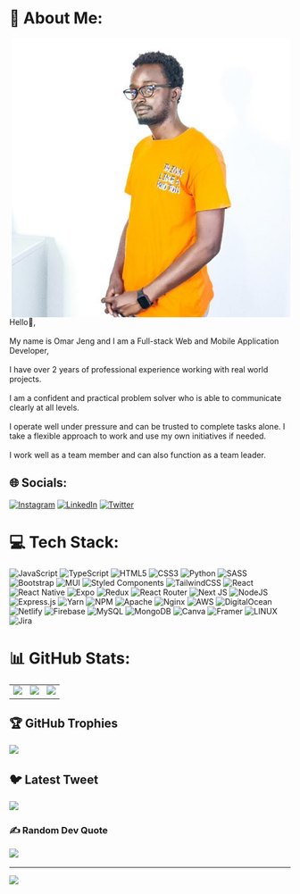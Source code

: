 # 💫 About Me:

<img src="./assets/0.jpeg" width="500px" height="500px" align="right"/>
<!-- <img src="./assets/1.jpg" width="400px" height="400px"/> -->
<!-- <img src="./assets/5.png" width="400px" height="400px"/> -->
<!-- <img src="./assets/3.jpeg" width="400px" height="400px"/> -->
<!-- <img src="./assets/2.jpg" width="400px" height="400px"/> -->

Hello👋,<br/><br/>My name is Omar Jeng and I am a Full-stack Web and Mobile Application Developer,<br><br>I have over 2 years of professional experience working with real world projects.<br><br>I am a confident and practical problem solver who is able to communicate clearly at all levels.<br><br>I operate well under pressure and can be trusted to complete tasks alone. I take a flexible approach to work and use my own initiatives if needed.<br><br>I work well as a team member and can also function as a team leader.



## 🌐 Socials:

[![Instagram](https://img.shields.io/badge/Instagram-%23E4405F.svg?logo=Instagram&logoColor=white)](https://instagram.com/doj_official) [![LinkedIn](https://img.shields.io/badge/LinkedIn-%230077B5.svg?logo=linkedin&logoColor=white)](https://linkedin.com/in/dojofficial) [![Twitter](https://img.shields.io/badge/Twitter-%231DA1F2.svg?logo=Twitter&logoColor=white)](https://twitter.com/doj_official)

# 💻 Tech Stack:

![JavaScript](https://img.shields.io/badge/javascript-%23323330.svg?style=for-the-badge&logo=javascript&logoColor=%23F7DF1E) ![TypeScript](https://img.shields.io/badge/typescript-%23007ACC.svg?style=for-the-badge&logo=typescript&logoColor=white) ![HTML5](https://img.shields.io/badge/html5-%23E34F26.svg?style=for-the-badge&logo=html5&logoColor=white) ![CSS3](https://img.shields.io/badge/css3-%231572B6.svg?style=for-the-badge&logo=css3&logoColor=white) ![Python](https://img.shields.io/badge/python-3670A0?style=for-the-badge&logo=python&logoColor=ffdd54) ![SASS](https://img.shields.io/badge/SASS-hotpink.svg?style=for-the-badge&logo=SASS&logoColor=white) ![Bootstrap](https://img.shields.io/badge/bootstrap-%23563D7C.svg?style=for-the-badge&logo=bootstrap&logoColor=white) ![MUI](https://img.shields.io/badge/MUI-%230081CB.svg?style=for-the-badge&logo=material-ui&logoColor=white) ![Styled Components](https://img.shields.io/badge/styled--components-DB7093?style=for-the-badge&logo=styled-components&logoColor=white) ![TailwindCSS](https://img.shields.io/badge/tailwindcss-%2338B2AC.svg?style=for-the-badge&logo=tailwind-css&logoColor=white) ![React](https://img.shields.io/badge/react-%2320232a.svg?style=for-the-badge&logo=react&logoColor=%2361DAFB) ![React Native](https://img.shields.io/badge/react_native-%2320232a.svg?style=for-the-badge&logo=react&logoColor=%2361DAFB) ![Expo](https://img.shields.io/badge/expo-1C1E24?style=for-the-badge&logo=expo&logoColor=#D04A37) ![Redux](https://img.shields.io/badge/redux-%23593d88.svg?style=for-the-badge&logo=redux&logoColor=white) ![React Router](https://img.shields.io/badge/React_Router-CA4245?style=for-the-badge&logo=react-router&logoColor=white) ![Next JS](https://img.shields.io/badge/Next-black?style=for-the-badge&logo=next.js&logoColor=white) ![NodeJS](https://img.shields.io/badge/node.js-6DA55F?style=for-the-badge&logo=node.js&logoColor=white) ![Express.js](https://img.shields.io/badge/express.js-%23404d59.svg?style=for-the-badge&logo=express&logoColor=%2361DAFB) ![Yarn](https://img.shields.io/badge/yarn-%232C8EBB.svg?style=for-the-badge&logo=yarn&logoColor=white) ![NPM](https://img.shields.io/badge/NPM-%23000000.svg?style=for-the-badge&logo=npm&logoColor=white) ![Apache](https://img.shields.io/badge/apache-%23D42029.svg?style=for-the-badge&logo=apache&logoColor=white) ![Nginx](https://img.shields.io/badge/nginx-%23009639.svg?style=for-the-badge&logo=nginx&logoColor=white) ![AWS](https://img.shields.io/badge/AWS-%23FF9900.svg?style=for-the-badge&logo=amazon-aws&logoColor=white) ![DigitalOcean](https://img.shields.io/badge/DigitalOcean-%230167ff.svg?style=for-the-badge&logo=digitalOcean&logoColor=white) ![Netlify](https://img.shields.io/badge/netlify-%23000000.svg?style=for-the-badge&logo=netlify&logoColor=#00C7B7) ![Firebase](https://img.shields.io/badge/firebase-%23039BE5.svg?style=for-the-badge&logo=firebase) ![MySQL](https://img.shields.io/badge/mysql-%2300f.svg?style=for-the-badge&logo=mysql&logoColor=white) ![MongoDB](https://img.shields.io/badge/MongoDB-%234ea94b.svg?style=for-the-badge&logo=mongodb&logoColor=white) ![Canva](https://img.shields.io/badge/Canva-%2300C4CC.svg?style=for-the-badge&logo=Canva&logoColor=white) ![Framer](https://img.shields.io/badge/Framer-black?style=for-the-badge&logo=framer&logoColor=blue) ![LINUX](https://img.shields.io/badge/Linux-FCC624?style=for-the-badge&logo=linux&logoColor=black) ![Jira](https://img.shields.io/badge/jira-%230A0FFF.svg?style=for-the-badge&logo=jira&logoColor=white)

# 📊 GitHub Stats:

<table>
  <tr>
    <td valign="top"><img src="https://github-readme-stats.vercel.app/api?username=doj-gam&theme=dark&hide_border=false&include_all_commits=true&count_private=true"/>
    </td>
    <td valign="top"><img src="https://github-readme-streak-stats.herokuapp.com/?user=doj-gam&theme=dark&hide_border=false"/>
    </td>
    <td valign="top"><img src="https://github-readme-stats.vercel.app/api/top-langs/?username=doj-gam&theme=dark&hide_border=false&include_all_commits=true&count_private=true&layout=compact"/>
    </td>
  </tr>
</table>

## 🏆 GitHub Trophies

![](https://github-profile-trophy.vercel.app/?username=doj-gam&theme=monokai&no-frame=false&no-bg=true&margin-w=4)

## 🐦 Latest Tweet

[![](https://gtce.itsvg.in/api?username=doj_official)](https://github.com/VishwaGauravIn/github-twitter-card-embed)

### ✍️ Random Dev Quote

![](https://quotes-github-readme.vercel.app/api?type=horizontal&theme=radical)

---

[![](https://visitcount.itsvg.in/api?id=doj&label=Profile%20Views&pretty=false)](https://visitcount.itsvg.in)

<!-- Proudly created with GPRM ( https://gprm.itsvg.in ) -->
